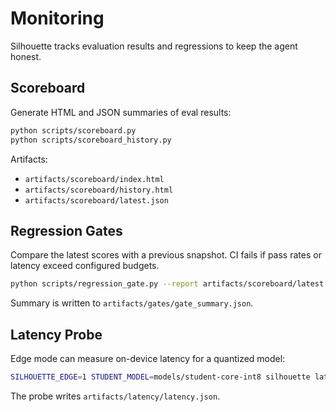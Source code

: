 # Monitoring

Silhouette tracks evaluation results and regressions to keep the agent honest.

## Scoreboard

Generate HTML and JSON summaries of eval results:

```bash
python scripts/scoreboard.py
python scripts/scoreboard_history.py
```

Artifacts:
- `artifacts/scoreboard/index.html`
- `artifacts/scoreboard/history.html`
- `artifacts/scoreboard/latest.json`

## Regression Gates

Compare the latest scores with a previous snapshot. CI fails if pass rates or
latency exceed configured budgets.

```bash
python scripts/regression_gate.py --report artifacts/scoreboard/latest.json --previous artifacts/scoreboard/previous.json
```

Summary is written to `artifacts/gates/gate_summary.json`.

## Latency Probe

Edge mode can measure on-device latency for a quantized model:

```bash
SILHOUETTE_EDGE=1 STUDENT_MODEL=models/student-core-int8 silhouette latency
```

The probe writes `artifacts/latency/latency.json`.
